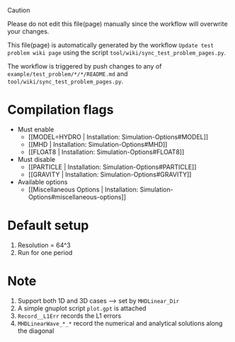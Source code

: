 > [!CAUTION]
> Please do not edit this file(page) manually since the workflow will overwrite your changes.
>
> This file(page) is automatically generated by the workflow `Update test problem wiki page` using the script `tool/wiki/sync_test_problem_pages.py`.
>
> The workflow is triggered by push changes to any of `example/test_problem/*/*/README.md` and `tool/wiki/sync_test_problem_pages.py`.


# Compilation flags
- Must enable
   - [[MODEL=HYDRO | Installation: Simulation-Options#MODEL]]
   - [[MHD | Installation: Simulation-Options#MHD]]
   - [[FLOAT8 | Installation: Simulation-Options#FLOAT8]]
- Must disable
   - [[PARTICLE | Installation: Simulation-Options#PARTICLE]]
   - [[GRAVITY | Installation: Simulation-Options#GRAVITY]]
- Available options
   - [[Miscellaneous Options | Installation: Simulation-Options#miscellaneous-options]]


# Default setup
1. Resolution = 64^3
2. Run for one period


# Note
1. Support both 1D and 3D cases --> set by `MHDLinear_Dir`
2. A simple gnuplot script `plot.gpt` is attached
3. `Record__L1Err` records the L1 errors
4. `MHDLinearWave_*_*` record the numerical and analytical solutions along the diagonal
